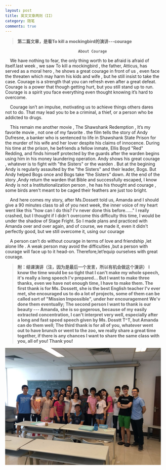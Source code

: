 ```yaml
---
layout: post
title: 英文文章两则（II）
category: 随笔
comments: true
---
```


> **第二篇文章，是看To kill a mockingbird的演讲---courage**

                                     About Courage
&nbsp;&nbsp;&nbsp;&nbsp;We have nothing to fear, the only thing worth to be afraid is afraid of itself.last week , we saw To kill a mockingbird , the father, Atticus, has served as a moral hero , he shows a great courage in front of us , even face the threaten which may harm his kids and wife , but he still insist to take the case.
Courage is a strength that you can refresh even after a great defeat. Courage is a power that though getting hurt, but you still stand up to run. Courage is a spirit you face everything even thought knowing it’s hard to overcome.

&nbsp;&nbsp;&nbsp;&nbsp;Courage isn’t an impulse, motivating us to achieve things others dares not to do. That may lead you to be a criminal, a thief, or a person who be addicted to drugs.

&nbsp;&nbsp;&nbsp;&nbsp;This remain me another movie , The Shawshank Redemption , It’s my favorite movie , not one of my favorite . the film tells the story of Andy Dufresne, a banker who is sentenced to life in Shawshank State Prison for the murder of his wife and her lover despite his claims of innocence. During his time at the prison, he befriends a fellow inmate, Ellis Boyd "Red" Redding, and finds himself protected by the guards after the warden begins using him in his money laundering operation. Andy shows his great courage , whatever is to fight with "the Sisters" or the warden . But at the begining Andy is regularly assaulted by the "the Sisters" and their leader, Bogs. But Andy helped Bogs once and Bogs take “the Sisters” down. At the end of the story ,Andy return the warden that Bible and successfully escaped, I know Andy is not a Institutionalization person , he has his thought and courage , some birds aren't meant to be caged their feathers are just too bright.

&nbsp;&nbsp;&nbsp;&nbsp;And here comes my story, after Ms.Dossett told us, Amanda and I should give a 90 minutes class to all of you next week, the inner voice of my heart went like this "how can I do this? I'v never done this before......" I really crashed, but I thought if I didn't overcome this difficulty this time, I would be under the shadow of Stage Fright. So I made plans and practiced with Amanda over and over again, and of course, we made it, even it didn't perfectly good, but we still overcome it, using our courage

&nbsp;&nbsp;&nbsp;&nbsp;A person can’t do without courage in terms of love and friendship ,let alone life . A weak person may avoid the difficulties ,but a person with courage will face up to it head-on. Therefore,let’equip ourselves with great courage.


> **附：结课演讲（注，因为是最后一个发言，所以有机会做这个演讲）**
 > **I know the time would be so tight that I can't make my whole speech, it's really a long speech I'v prepared... But I want to make three thanks, even we have not enough time, I have to make them. The first thank is for Ms. Dossett, she is the best English teacher I'v ever met, she encouraged us to do a lot of projects, some of them can be called sort of "Mission Impossible", under her encouragement We'v done them eventually; The second person I want to thank is our beauty --- Amanda, she is so gogerous, because of my easily extracted concentration, I can't interpret very well, especially after a long and fast speed speech given by Ms. Dosstt T^T, but Amanda can do them well; The third thank is for all of you, whatever went out to have brunch or went to the zoo, we really share a great time together, if there is any chances I want to share the same class with you, all of you! Thank you!**

![image](https://raw.githubusercontent.com/billhhh/whblog/gh-pages/resource/DossettOE.jpg)
